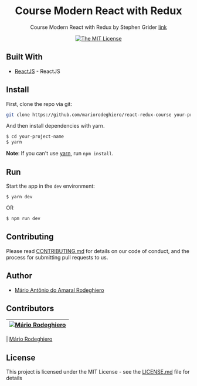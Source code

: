 <div align="center">

 <h1>Course Modern React with Redux </h1>

<p align="center">
 Course Modern React with Redux by Stephen Grider <a href="https://www.udemy.com/react-redux/">link</a>
 </p>

</div>

<div align="center">

[![The MIT License](https://img.shields.io/badge/license-MIT-blue.svg?style=flat-square)](http://opensource.org/licenses/MIT)

</div>

## Built With

- [ReactJS](https://reactjs.org) - ReactJS

## Install

First, clone the repo via git:

```bash
git clone https://github.com/mariorodeghiero/react-redux-course your-project-name
```

And then install dependencies with yarn.

```bash
$ cd your-project-name
$ yarn
```

**Note**: If you can't use [yarn](https://github.com/yarnpkg/yarn), run `npm install`.

## Run

Start the app in the `dev` environment:

```
$ yarn dev
```

OR

```bash
$ npm run dev
```

## Contributing

Please read [CONTRIBUTING.md](CONTRIBUTING.md) for details on our code of conduct, and the process for submitting pull requests to us.

## Author

- [Mário Antônio do Amaral Rodeghiero](https://github.com/mariorodeghiero)

## Contributors

| [![Mário Rodeghiero](https://avatars1.githubusercontent.com/u/24671133?s=88&v=4)](https://github.com/mariorodeghiero) |
| --------------------------------------------------------------------------------------------------------------------- |


| [Mário Rodeghiero](https://github.com/mariorodeghiero)

## License

This project is licensed under the MIT License - see the [LICENSE.md](LICENSE.md) file for details
